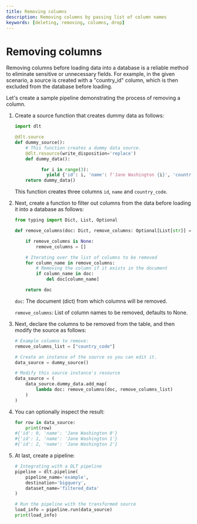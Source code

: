 ```yaml
---
title: Removing columns
description: Removing columns by passing list of column names
keywords: [deleting, removing, columns, drop]
---
```


# Removing columns

Removing columns before loading data into a database is a reliable method to eliminate sensitive or
unnecessary fields. For example, in the given scenario, a source is created with a "country_id" column,
which is then excluded from the database before loading.

Let's create a sample pipeline demonstrating the process of removing a column.

1. Create a source function that creates dummy data as follows:

   ```python
   import dlt

   @dlt.source
   def dummy_source():
       # This function creates a dummy data source.
       @dlt.resource(write_disposition='replace')
       def dummy_data():

             for i in range(3):
               yield {'id': i, 'name': f'Jane Washington {i}', 'country_code': 40 + i}
       return dummy_data()
   ```
   This function creates three columns `id`, `name` and `country_code`.

1. Next, create a function to filter out columns from the data before loading it into a database as follows:

   ```python
   from typing import Dict, List, Optional

   def remove_columns(doc: Dict, remove_columns: Optional[List[str]] = None) -> Dict:

       if remove_columns is None:
           remove_columns = []

       # Iterating over the list of columns to be removed
       for column_name in remove_columns:
           # Removing the column if it exists in the document
           if column_name in doc:
               del doc[column_name]

       return doc
   ```

   `doc`: The document (dict) from which columns will be removed.

   `remove_columns`: List of column names to be removed, defaults to None.

1. Next, declare the columns to be removed from the table, and then modify the source as follows:

   ```python
   # Example columns to remove:
   remove_columns_list = ["country_code"]

   # Create an instance of the source so you can edit it.
   data_source = dummy_source()

   # Modify this source instance's resource
   data_source = (
       data_source.dummy_data.add_map(
           lambda doc: remove_columns(doc, remove_columns_list)
       )
   )
   ```
1. You can optionally inspect the result:

   ```python
   for row in data_source:
       print(row)
   #{'id': 0, 'name': 'Jane Washington 0'}
   #{'id': 1, 'name': 'Jane Washington 1'}
   #{'id': 2, 'name': 'Jane Washington 2'}
   ```

1. At last, create a pipeline:

   ```python
   # Integrating with a DLT pipeline
   pipeline = dlt.pipeline(
       pipeline_name='example',
       destination='bigquery',
       dataset_name='filtered_data'
   )

   # Run the pipeline with the transformed source
   load_info = pipeline.run(data_source)
   print(load_info)
   ```


